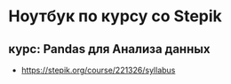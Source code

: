 # Ноутбук по курсу со Stepik 

## курс: Pandas для Анализа данных

- https://stepik.org/course/221326/syllabus